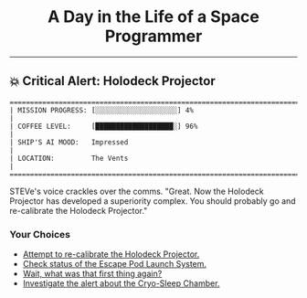 <h1 align="center">A Day in the Life of a Space Programmer</h1>

---

<h2 id="node-49">💥 Critical Alert: Holodeck Projector</h2>

```
========================================================================
| MISSION PROGRESS: [░░░░░░░░░░░░░░░░░░░░] 4%                                  |
| COFFEE LEVEL:     [███████████████████░] 96%                                 |
| SHIP'S AI MOOD:   Impressed                                                  |
| LOCATION:         The Vents                                                  |
========================================================================
```

STEVe's voice crackles over the comms. "Great. Now the Holodeck Projector has developed a superiority complex. You should probably go and re-calibrate the Holodeck Projector."



### Your Choices

*   [Attempt to re-calibrate the Holodeck Projector.](./README-0050.md)
*   [Check status of the Escape Pod Launch System.](./README-0050.md)
*   [Wait, what was that first thing again?](./README-0048.md)
*   [Investigate the alert about the Cryo-Sleep Chamber.](../stage-02/README-0056.md)
